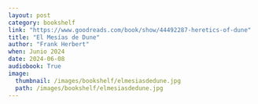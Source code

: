 ```yaml
---
layout: post
category: bookshelf
link: "https://www.goodreads.com/book/show/44492287-heretics-of-dune"
title: "El Mesías de Dune"
author: "Frank Herbert"
when: Junio 2024
date: 2024-06-08
audiobook: True
image:
  thumbnail: /images/bookshelf/elmesiasdedune.jpg
  path: /images/bookshelf/elmesiasdedune.jpg
---
```

